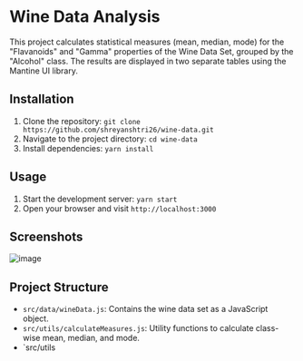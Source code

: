 # Wine Data Analysis

This project calculates statistical measures (mean, median, mode) for the "Flavanoids" and "Gamma" properties of the Wine Data Set, grouped by the "Alcohol" class. The results are displayed in two separate tables using the Mantine UI library.

## Installation

1. Clone the repository: `git clone https://github.com/shreyanshtri26/wine-data.git`
2. Navigate to the project directory: `cd wine-data`
3. Install dependencies: `yarn install`

## Usage

1. Start the development server: `yarn start`
2. Open your browser and visit `http://localhost:3000`

## Screenshots

![image](https://github.com/shreyanshtri26/wine-data/assets/65079159/e12f83a8-b084-4e3e-9102-6275365055d9)

## Project Structure

- `src/data/wineData.js`: Contains the wine data set as a JavaScript object.
- `src/utils/calculateMeasures.js`: Utility functions to calculate class-wise mean, median, and mode.
- `src/utils
